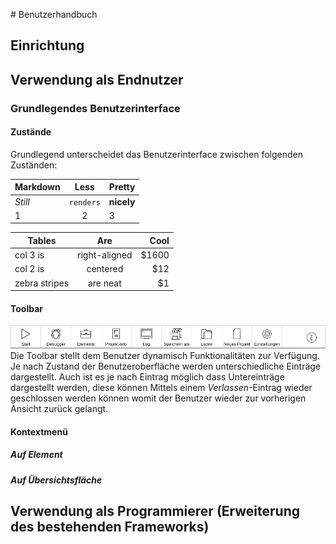 # Benutzerhandbuch
## Einrichtung
## Verwendung als Endnutzer
### Grundlegendes Benutzerinterface
#### Zustände
Grundlegend unterscheidet das Benutzerinterface zwischen folgenden Zuständen:



Markdown | Less | Pretty
--- | :---: | ---
*Still* | `renders` | **nicely**
1 | 2 | 3


| Tables        | Are           | Cool  |
| ------------- |:-------------:| -----:|
| col 3 is      | right-aligned | $1600 |
| col 2 is      | centered      |   $12 |
| zebra stripes | are neat      |    $1 |



#### Toolbar
![alt text](/Dokumentation/Grafiken/Toolbar-Normal.png)
Die Toolbar stellt dem Benutzer dynamisch Funktionalitäten zur Verfügung. Je nach Zustand der Benutzeroberfläche werden unterschiedliche Einträge dargestellt. Auch ist es je nach Eintrag möglich dass Untereinträge dargestellt werden, diese können Mittels einem *Verlassen*-Eintrag wieder geschlossen werden können womit der Benutzer wieder zur vorherigen Ansicht zurück gelangt.


#### Kontextmenü
##### Auf Element
##### Auf Übersichtsfläche
## Verwendung als Programmierer (Erweiterung des bestehenden Frameworks)

